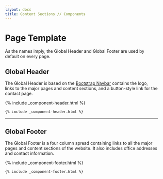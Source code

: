 ```yaml
---
layout: docs
title: Content Sections // Components
---
```


# Page Template

As the names imply, the Global Header and Global Footer are used by default on every page.


## Global Header

The Global Header is based on the [Bootstrap Navbar]() contains the logo, links to the major pages and content sections, and a button-style link for the contact page.

{% include _component-header.html %}

```html
{% include _component-header.html %}
```


----

## Global Footer

The Global Footer is a four column spread containing links to all the major pages and content sections of the website. It also includes office addresses and contact information.


{% include _component-footer.html %}

```html
{% include _component-footer.html %}
```
